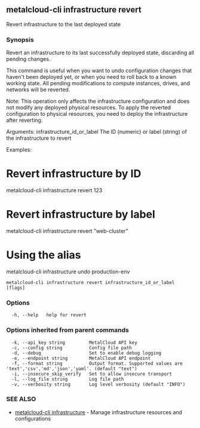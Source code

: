 ## metalcloud-cli infrastructure revert

Revert infrastructure to the last deployed state

### Synopsis

Revert an infrastructure to its last successfully deployed state, discarding all 
pending changes.

This command is useful when you want to undo configuration changes that haven't been 
deployed yet, or when you need to roll back to a known working state. All pending 
modifications to compute instances, drives, and networks will be reverted.

Note: This operation only affects the infrastructure configuration and does not 
modify any deployed physical resources. To apply the reverted configuration to 
physical resources, you need to deploy the infrastructure after reverting.

Arguments:
  infrastructure_id_or_label  The ID (numeric) or label (string) of the infrastructure to revert

Examples:
  # Revert infrastructure by ID
  metalcloud-cli infrastructure revert 123

  # Revert infrastructure by label
  metalcloud-cli infrastructure revert "web-cluster"

  # Using the alias
  metalcloud-cli infrastructure undo production-env

```
metalcloud-cli infrastructure revert infrastructure_id_or_label [flags]
```

### Options

```
  -h, --help   help for revert
```

### Options inherited from parent commands

```
  -k, --api_key string         MetalCloud API key
  -c, --config string          Config file path
  -d, --debug                  Set to enable debug logging
  -e, --endpoint string        MetalCloud API endpoint
  -f, --format string          Output format. Supported values are 'text','csv','md','json','yaml'. (default "text")
  -i, --insecure_skip_verify   Set to allow insecure transport
  -l, --log_file string        Log file path
  -v, --verbosity string       Log level verbosity (default "INFO")
```

### SEE ALSO

* [metalcloud-cli infrastructure](metalcloud-cli_infrastructure.md)	 - Manage infrastructure resources and configurations


